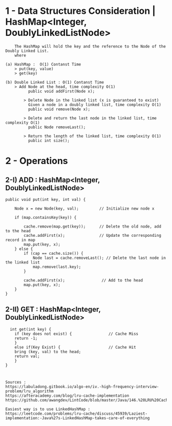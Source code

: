 	 
# 1 - Data Structures Consideration |  HashMap<Integer, DoublyLinkedListNode>

        The HashMap will hold the key and the reference to the Node of the Doubly Linked List.
        where

	(a) HashMap :  O(1) Contanst Time
	    > put(key, value) 
	    > get(key) 

	(b) Double Linked List : O(1) Contanst Time
	    > Add Node at the head, time complexity O(1)
              public void addFirst(Node x);

            > Delete Node in the linked list (x is guaranteed to exist)
              Given a node in a doubly linked list, time complexity O(1)
              public void remove(Node x);

            > Delete and return the last node in the linked list, time complexity O(1)
              public Node removeLast();

            > Return the length of the linked list, time complexity O(1)
              public int size();


# 2 - Operations 

## 2-I) ADD : HashMap<Integer, DoublyLinkedListNode> 
 
    public void put(int key, int val) {
        
        Node x = new Node(key, val);         // Initialize new node x

        if (map.containsKey(key)) {
            
            cache.remove(map.get(key));      // Delete the old node, add to the head
            cache.addFirst(x);               // Update the corresponding record in map
            map.put(key, x);
        } else {
            if (cap == cache.size()) {
                Node last = cache.removeLast(); // Delete the last node in the linked list
                map.remove(last.key);
            }
           
            cache.addFirst(x);                // Add to the head
            map.put(key, x);
        }
    }

## 2-II) GET : HashMap<Integer, DoublyLinkedListNode>	
 
	  int get(int key) {
	    if (key does not exist) {                // Cache Miss
		return -1;
	    } 
	    else if(Key Exist) {                     // Cache Hit 
		bring (key, val) to the head;
		return val;
	    }
	}
	

#
    Sources : 
    https://labuladong.gitbook.io/algo-en/iv.-high-frequency-interview-problem/lru_algorithm 
    https://afteracademy.com/blog/lru-cache-implementation
    https://github.com/awangdev/LintCode/blob/master/Java/146.%20LRU%20Cache.java

    Easiest way is to use LinkedHashMap : https://leetcode.com/problems/lru-cache/discuss/45939/Laziest-implementation:-Java%27s-LinkedHashMap-takes-care-of-everything

